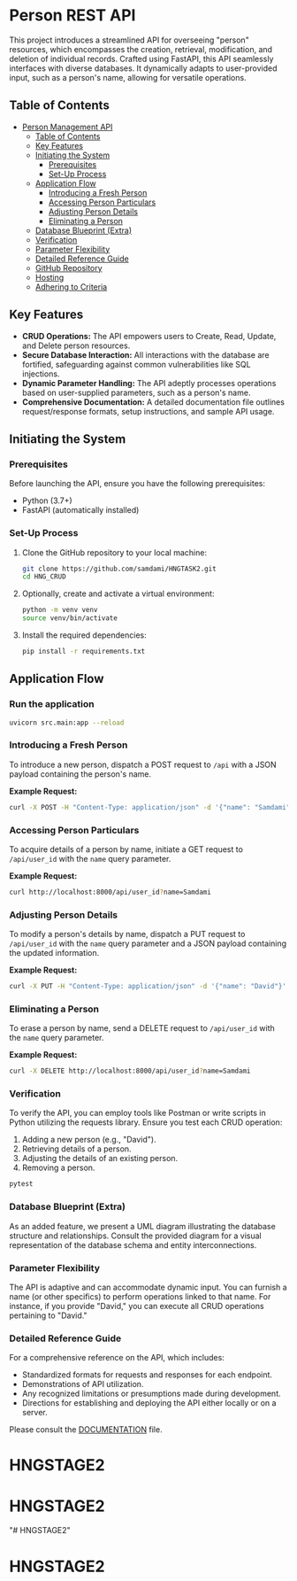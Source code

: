 # Person REST API

This project introduces a streamlined API for overseeing "person" resources, which encompasses the creation, retrieval, modification, and deletion of individual records. Crafted using FastAPI, this API seamlessly interfaces with diverse databases. It dynamically adapts to user-provided input, such as a person's name, allowing for versatile operations.

## Table of Contents

- [Person Management API](#person-management-api)
  - [Table of Contents](#table-of-contents)
  - [Key Features](#key-features)
  - [Initiating the System](#initiating-the-system)
    - [Prerequisites](#prerequisites)
    - [Set-Up Process](#set-up-process)
  - [Application Flow](#application-flow)
    - [Introducing a Fresh Person](#introducing-a-fresh-person)
    - [Accessing Person Particulars](#accessing-person-particulars)
    - [Adjusting Person Details](#adjusting-person-details)
    - [Eliminating a Person](#eliminating-a-person)
  - [Database Blueprint (Extra)](#database-blueprint-extra)
  - [Verification](#verification)
  - [Parameter Flexibility](#parameter-flexibility)
  - [Detailed Reference Guide](#detailed-reference-guide)
  - [GitHub Repository](#github-repository)
  - [Hosting](#hosting)
  - [Adhering to Criteria](#adhering-to-criteria)

## Key Features

- **CRUD Operations:** The API empowers users to Create, Read, Update, and Delete person resources.
- **Secure Database Interaction:** All interactions with the database are fortified, safeguarding against common vulnerabilities like SQL injections.
- **Dynamic Parameter Handling:** The API adeptly processes operations based on user-supplied parameters, such as a person's name.
- **Comprehensive Documentation:** A detailed documentation file outlines request/response formats, setup instructions, and sample API usage.

## Initiating the System

### Prerequisites

Before launching the API, ensure you have the following prerequisites:

- Python (3.7+)
- FastAPI (automatically installed)

### Set-Up Process

1. Clone the GitHub repository to your local machine:

   ```bash
   git clone https://github.com/samdami/HNGTASK2.git
   cd HNG_CRUD
   ```

2. Optionally, create and activate a virtual environment:

   ```bash
   python -m venv venv
   source venv/bin/activate
   ```

3. Install the required dependencies:

   ```bash
   pip install -r requirements.txt
   ```

## Application Flow

### Run the application

```bash
uvicorn src.main:app --reload
```

### Introducing a Fresh Person

To introduce a new person, dispatch a POST request to `/api` with a JSON payload containing the person's name.

**Example Request:**

```bash
curl -X POST -H "Content-Type: application/json" -d '{"name": "Samdami"}' http://localhost:8000/api
```

### Accessing Person Particulars

To acquire details of a person by name, initiate a GET request to `/api/user_id` with the `name` query parameter.

**Example Request:**

```bash
curl http://localhost:8000/api/user_id?name=Samdami
```

### Adjusting Person Details

To modify a person's details by name, dispatch a PUT request to `/api/user_id` with the `name` query parameter and a JSON payload containing the updated information.

**Example Request:**

```bash
curl -X PUT -H "Content-Type: application/json" -d '{"name": "David"}' http://localhost:8000/api/user_id?name=Samdami
```

### Eliminating a Person

To erase a person by name, send a DELETE request to `/api/user_id` with the `name` query parameter.

**Example Request:**

```bash
curl -X DELETE http://localhost:8000/api/user_id?name=Samdami
```

### Verification

To verify the API, you can employ tools like Postman or write scripts in Python utilizing the requests library. Ensure you test each CRUD operation:

1. Adding a new person (e.g., "David").
2. Retrieving details of a person.
3. Adjusting the details of an existing person.
4. Removing a person.

```bash
pytest
```

### Database Blueprint (Extra)

As an added feature, we present a UML diagram illustrating the database structure and relationships. Consult the provided diagram for a visual representation of the database schema and entity interconnections.

### Parameter Flexibility

The API is adaptive and can accommodate dynamic input. You can furnish a name (or other specifics) to perform operations linked to that name. For instance, if you provide "David," you can execute all CRUD operations pertaining to "David."

### Detailed Reference Guide

For a comprehensive reference on the API, which includes:

- Standardized formats for requests and responses for each endpoint.
- Demonstrations of API utilization.
- Any recognized limitations or presumptions made during development.
- Directions for establishing and deploying the API either locally or on a server.

Please consult the [DOCUMENTATION](DOCUMENTATION.md) file.

# HNGSTAGE2

# HNGSTAGE2

"# HNGSTAGE2"
# HNGSTAGE2
